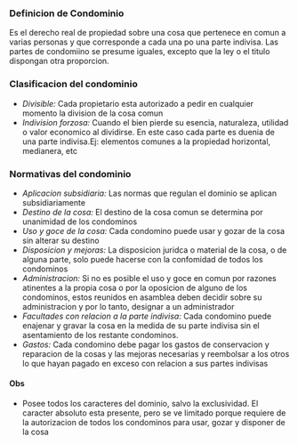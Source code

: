 

### Definicion de Condominio 
Es el derecho real de propiedad sobre una cosa que pertenece en comun a varias personas y que corresponde a cada una po una parte indivisa. Las partes de condomiino se presume iguales, excepto que la ley o el titulo dispongan otra proporcion.







### Clasificacion del condominio 
- *Divisible:* Cada propietario esta autorizado a pedir en cualquier momento la division de la cosa comun
- *Indivision forzosa:* Cuando el bien pierde su esencia, naturaleza, utilidad o valor economico al dividirse. En este caso cada parte es duenia de una parte indivisa.Ej: elementos comunes a la propiedad horizontal, medianera, etc







### Normativas del condominio 
- *Aplicacion subsidiaria:* Las normas que regulan el dominio se aplican subsidiariamente
- *Destino de la cosa:* El destino de la cosa comun se determina por unanimidad de los condominos
- *Uso y goce de la cosa:* Cada condomino puede usar y gozar de la cosa sin alterar su destino
- *Disposicion y mejoras:* La disposicion juridca o material de la cosa, o de alguna parte, solo puede hacerse con la confomidad de todos los condominos
- *Administracion:* Si no es posible el uso y goce en comun por razones atinentes a la propia cosa o por la oposicion de alguno de los condominos, estos reunidos en asamblea deben decidir sobre su administracion y por lo tanto, designar a un administrador
- *Facultades con relacion a la parte indivisa:* Cada condomino puede enajenar y gravar la cosa en la medida de su parte indivisa sin el asentamiento de los restante condominos.
- *Gastos:* Cada condomino debe pagar los gastos de conservacion y reparacion de la cosas y las mejoras necesarias y reembolsar a los otros lo que hayan pagado en exceso con relacion a sus partes indivisas








#### Obs
- Posee todos los caracteres del dominio, salvo la exclusividad. El caracter absoluto esta presente, pero se ve limitado porque requiere de la autorizacion de todos los condominos para usar, gozar y disponer de la cosa

